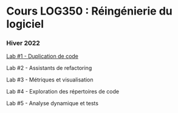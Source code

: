 # Cours LOG350 : Réingénierie du logiciel

### Hiver 2022

[Lab #1 - Duplication de code](https://github.com/ETS-LOG530/ProjetH22/blob/main/Laboratoire%201/Laboratoire%201%20-%20Duplication%20du%20code.md)

Lab #2 - Assistants de refactoring

Lab #3 - Métriques et visualisation

Lab #4 - Exploration des répertoires de code

Lab #5 - Analyse dynamique et tests
